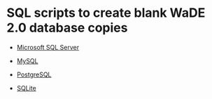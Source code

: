 # SQL scripts to create blank WaDE 2.0 database copies 

* [Microsoft SQL Server](https://github.com/WSWCWaterDataExchange/WaDE2.0/blob/master/Blank_RDBMS/WaDE_2.0_MSSQL.sql)

* [MySQL](https://github.com/WSWCWaterDataExchange/WaDE2.0/blob/master/Blank_RDBMS/WaDE_2.0_MySQL.sql)

* [PostgreSQL](https://github.com/WSWCWaterDataExchange/WaDE2.0/blob/master/Blank_RDBMS/WaDE_2.0_PostgreSQL.sql)

* [SQLite](https://github.com/WSWCWaterDataExchange/WaDE2.0/blob/master/Blank_RDBMS/WaDE_2.0_SQLite.sql)
